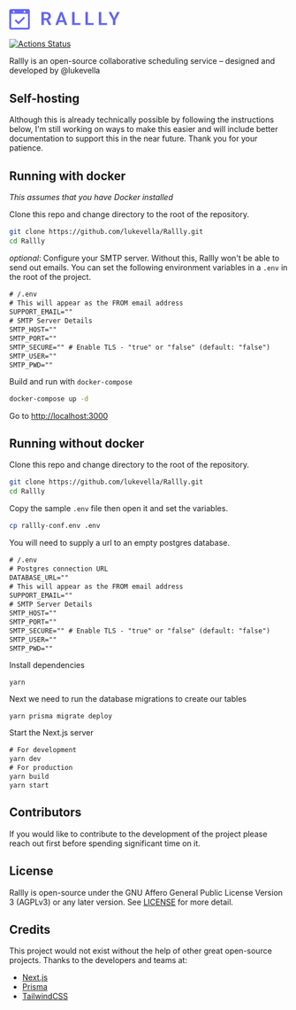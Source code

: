 <img src="./public/logo.png" width="200"  />

[![Actions Status](https://github.com/lukevella/rallly/workflows/ci/badge.svg)](https://github.com/lukevella/rallly/actions)

Rallly is an open-source collaborative scheduling service – designed and developed by @lukevella

## Self-hosting

Although this is already technically possible by following the instructions below, I'm still working on ways to make this easier and will include better documentation to support this in the near future. Thank you for your patience.

## Running with docker

_This assumes that you have Docker installed_

Clone this repo and change directory to the root of the repository.

```bash
git clone https://github.com/lukevella/Rallly.git
cd Rallly
```

_optional_: Configure your SMTP server. Without this, Rallly won't be able to send out emails. You can set the following environment variables in a `.env` in the root of the project.

```
# /.env
# This will appear as the FROM email address
SUPPORT_EMAIL=""
# SMTP Server Details
SMTP_HOST=""
SMTP_PORT=""
SMTP_SECURE="" # Enable TLS - "true" or "false" (default: "false")
SMTP_USER=""
SMTP_PWD=""
```

Build and run with `docker-compose`

```bash
docker-compose up -d
```

Go to [http://localhost:3000](http://localhost:3000)

## Running without docker

Clone this repo and change directory to the root of the repository.

```bash
git clone https://github.com/lukevella/Rallly.git
cd Rallly
```

Copy the sample `.env` file then open it and set the variables.

```bash
cp rallly-conf.env .env
```

You will need to supply a url to an empty postgres database.

```
# /.env
# Postgres connection URL
DATABASE_URL=""
# This will appear as the FROM email address
SUPPORT_EMAIL=""
# SMTP Server Details
SMTP_HOST=""
SMTP_PORT=""
SMTP_SECURE="" # Enable TLS - "true" or "false" (default: "false")
SMTP_USER=""
SMTP_PWD=""
```

Install dependencies

```
yarn
```

Next we need to run the database migrations to create our tables

```
yarn prisma migrate deploy
```

Start the Next.js server

```
# For development
yarn dev
# For production
yarn build
yarn start
```

## Contributors

If you would like to contribute to the development of the project please reach out first before spending significant time on it.

## License

Rallly is open-source under the GNU Affero General Public License Version 3 (AGPLv3) or any later version. See [LICENSE](LICENSE) for more detail.

## Credits

This project would not exist without the help of other great open-source projects. Thanks to the developers and teams at:

- [Next.js](https://github.com/vercel/next.js)
- [Prisma](https://github.com/prisma/prisma)
- [TailwindCSS](https://github.com/tailwindlabs/tailwindcss)
